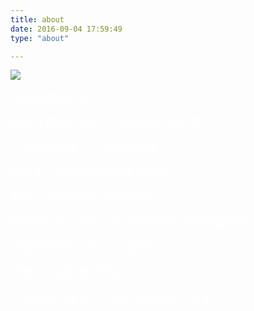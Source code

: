 ```yaml
---
title: about
date: 2016-09-04 17:59:49
type: "about"

---
```

![](http://orahxdcid.bkt.clouddn.com/head_01.jpg)

<font color=#fff size=4>致追逐繁星的你：</font></br>

<font color=#fff size=4>肩负行囊离开家乡，一路风光一路风霜</font></br>

<font color=#fff size=4>一面求职碰壁，一面故作坚强</font></br>

<font color=#fff size=4>独自走过最黑最冷的路才是成长 </font></br>

<font color=#fff size=4>我想一年的坏运气今天都用光了</font></br>

<font color=#fff size=4>狭长的车厢，挤满了多少疲惫生活里的英雄梦想</font></br>

<font color=#fff size=4>不管多晚都有一掌灯为我而亮</font></br>

<font color=#fff size=4>把想对你说的用爱煲成汤</font></br>

<font color=#fff size=4>对相爱的人来说对方的心就是最好的房子</font></br>


